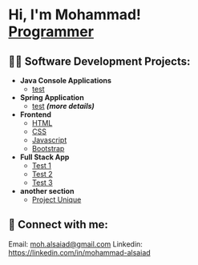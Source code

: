 <h1>Hi, I'm Mohammad! <br/><a href="https://github.com/mohalsaiad">Programmer</a></h1>

<h2>👨‍💻 Software Development Projects:</h2>

- <b>Java Console Applications </b>
  - [test](https://github.com/link)
- <b>Spring Application</b>
  - [test](https://github.com/link) <b><i>(more details)</b></i>
- <b>Frontend</b>
  - [HTML](https://github.com/link)
  - [CSS](https://github.com/link)
  - [Javascript](https://github.com/link)
  - [Bootstrap](https://github.com/link)
- <b>Full Stack App</b>
  - [Test 1](https://github.com/link)
  - [Test 2](https://github.com/link)
  - [Test 3](https://github.com/link)
- <b>another section</b>
  - [Project Unique](https://github.com/link)



<h2> 🤳 Connect with me:</h2>

Email: moh.alsaiad@gmail.com
Linkedin: https://linkedin.com/in/mohammad-alsaiad

<!--
**joshmadakor1/joshmadakor1** is a ✨ _special_ ✨ repository because its `README.md` (this file) appears on your GitHub profile.

Here are some ideas to get you started:

- 🔭 I’m currently working on ...
- 🌱 I’m currently learning ...
- 👯 I’m looking to collaborate on ...
- 🤔 I’m looking for help with ...
- 💬 Ask me about ...
- 📫 How to reach me: ...
- 😄 Pronouns: ...
- ⚡ Fun fact: ...
-->
